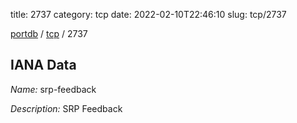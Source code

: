 title: 2737
category: tcp
date: 2022-02-10T22:46:10
slug: tcp/2737

[portdb](/) / [tcp](/category/tcp.html) / 2737


## IANA Data

_Name:_ srp-feedback

_Description:_ SRP Feedback

